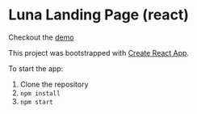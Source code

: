 # Luna Landing Page (react)

Checkout the [demo](https://adrianzablocki.github.io/luna/)

This project was bootstrapped with [Create React App](https://github.com/facebookincubator/create-react-app).

To start the app:

1. Clone the repository
2. `npm install`
3. `npm start` 